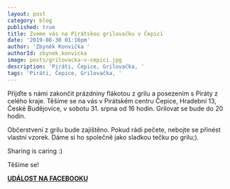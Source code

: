 ```yaml
---
layout: post
category: blog
published: true
title: Zveme vás na Pirátskou grilovačku v Čepici
date: '2019-08-30 01:16pm'
author: 'Zbyněk Konvička '
authorId: zbynek.konvicka
image: posts/grilovacka-v-cepici.jpg
description: 'Piráti, Čepice, Grilovačka, '
tags: 'Piráti, Čepice, Grilovačka, '
---
```

Přijďte s námi zakončit prázdniny flákotou z grilu a posezením s Piráty z celého kraje. Těšíme se na vás v Pirátském centru Čepice, Hradební 13, České Budějovice, v sobotu 31. srpna od 16 hodin.  Grilovat se bude do 20 hodin.

Občerstvení z grilu bude zajištěno. Pokud rádi pečete, nebojte se přinést vlastní vzorek. Dáme si ho společně jako sladkou tečku po grilu;). 

Sharing is caring :)

Těšíme se!

[**UDÁLOST NA FACEBOOKU**](https://www.facebook.com/events/681788458971407/)